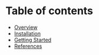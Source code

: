 # Table of contents

* [Overview](README.md)
* [Installation](INSTALLATION.md)
* [Getting Started](BASICS.md)
* [References](references.md)

